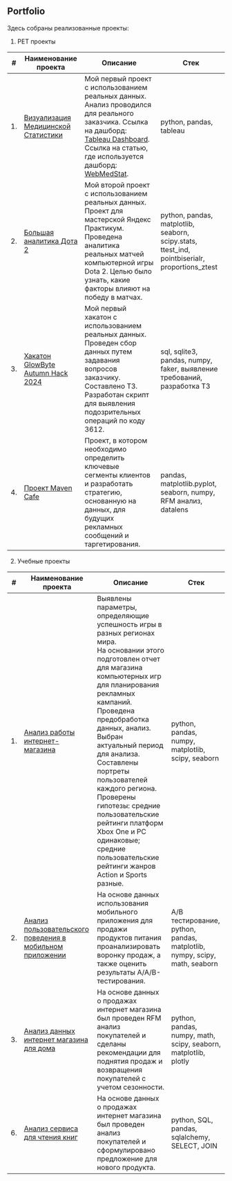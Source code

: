 ## Portfolio


Здесь собраны реализованные проекты:
1. PET проекты

| #   | Наименование проекта                                                                                              | Описание                                                                                                                                                                                                                     | Стек                                                                                         |
| --- | ---------------------------------------------------------------------------------------------------------------- | ---------------------------------------------------------------------------------------------------------------------------------------------------------------------------------------------------------------------------- | -------------------------------------------------------------------------------------------- |
| 1.  | [Визуализация Медицинской Статистики](https://github.com/Myxosan/Portfolio/tree/main/Med)                         | Мой первый проект с использованием реальных данных. Анализ проводился для реального заказчика. Ссылка на дашборд: [Tableau Dashboard](https://public.tableau.com/app/profile/dmitry.bystrow/viz/_17187167103320/Dashboard2?publish=yes). Ссылка на статью, где используется дашборд: [WebMedStat](http://webmedstat.ru/index.php/news/58-o-dinamike-oslozhnenij-beremennostii-rodov-1995-2022). | python, pandas, tableau                                                                     |
| 2.  | [Большая аналитика Дота 2](https://github.com/Myxosan/Portfolio/blob/main/dota2/dota_2.ipynb)                     | Мой второй проект с использованием реальных данных. Проект для мастерской Яндекс Практикум. Проведена аналитика реальных матчей компьютерной игры Dota 2. Целью было узнать, какие факторы влияют на победу в матчах.          | python, pandas, matplotlib, seaborn, scipy.stats, ttest_ind, pointbiserialr, proportions_ztest |
| 3.  | [Хакатон GlowByte Autumn Hack 2024](https://github.com/Myxosan/Portfolio/blob/main/GlowByte/Readme.md)            | Мой первый хакатон с использованием реальных данных. Проведен сбор данных путем задавания вопросов заказчику. Составлено ТЗ. Разработан скрипт для выявления подозрительных операций по коду 3612.                           | sql, sqlite3, pandas, numpy, faker, выявление требований, разработка ТЗ                     |
| 4.  | [Проект Maven Cafe](https://github.com/Myxosan/Portfolio/blob/main/Maven%20Cafe/Maven.ipynb)            | Проект, в котором необходимо определить ключевые сегменты клиентов и разработать стратегию, основанную на данных, для будущих рекламных сообщений и таргетирования.                           | pandas, matplotlib.pyplot, seaborn, numpy, RFM анализ, datalens                     |




2. Учебные проекты
   
| #    | Наименование проекта                | Описание                                                     | Стек                                                         |
| ---- | ------------------------------------------------------------ | ------------------------------------------------------------ | ------------------------------------------------------------ |
| 1.   | [Анализ работы интернет-магазина](https://github.com/Myxosan/Portfolio/tree/d66878407ef7174e8aec1ffe1614962885dc89ea/Project1) | Выявлены параметры, определяющие успешность игры в разных регионах мира.<br/> На основании этого подготовлен отчет для магазина компьютерных игр для планирования рекламных кампаний.<br/> Проведена предобработка данных, анализ.<br/> Выбран актуальный период для анализа.<br/> Составлены портреты пользователей каждого региона.<br/> Проверены гипотезы: средние пользовательские рейтинги платформ Xbox One и PC одинаковые; средние пользовательские рейтинги жанров Action и Sports разные.| python, pandas, numpy, matplotlib, scipy, seaborn    |
| 2.   | [Анализ пользовательского поведения в мобильном приложении](https://github.com/Myxosan/Portfolio/tree/d66878407ef7174e8aec1ffe1614962885dc89ea/Project2) | На основе данных использования мобильного приложения для продажи продуктов питания проанализировать воронку продаж, а также оценить результаты A/A/B-тестирования. |A/B тестирование, python, pandas, matplotlib, nympy, scipy, math, seaborn |
| 3.   | [Анализ данных интернет магазина для дома](https://github.com/Myxosan/Portfolio/blob/main/Final%20Project/Анализ%20данных%20интернет%20магазина.ipynb) | На основе данных о продажах интернет магазина был проведен RFM анализ покупателей и сделаны рекомендации для поднятия продаж и возвращения покупателей с учетом сезонности. |python, pandas, numpy, math, scipy, seaborn, matplotlib, plotly |
| 6.   | [Анализ сервиса для чтения книг](https://github.com/Myxosan/Portfolio/blob/main/Final%20Project/SQL.ipynb) | На основе данных о продажах интернет магазина был проведен анализ покупателей и сформулировано предложение для нового продукта. |python, SQL, pandas, sqlalchemy, SELECT, JOIN  |

